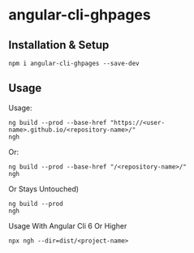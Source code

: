 # angular-cli-ghpages

## Installation & Setup
````
npm i angular-cli-ghpages --save-dev
````

## Usage

Usage:
````
ng build --prod --base-href "https://<user-name>.github.io/<repository-name>/"
ngh
````
Or:
````
ng build --prod --base-href "/<repository-name>/"
ngh
````
Or  Stays Untouched)
````
ng build --prod
ngh
````
Usage With Angular Cli 6 Or Higher
````
npx ngh --dir=dist/<project-name>
````

